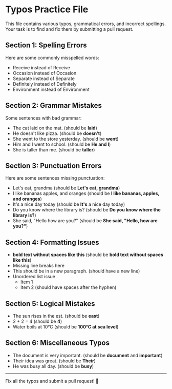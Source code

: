 # Typos Practice File

This file contains various typos, grammatical errors, and incorrect spellings. Your task is to find and fix them by submitting a pull request.

## Section 1: Spelling Errors

Here are some commonly misspelled words:

- Receive instead of Receive
- Occasion instead of Occasion
- Separate instead of Separate
- Definitely instead of Definitely
- Environment instead of Environment

## Section 2: Grammar Mistakes

Some sentences with bad grammar:

- The cat laid on the mat. (should be **laid**)
- He doesn't like pizza. (should be **doesn't**)
- She went to the store yesterday. (should be **went**)
- Him and I went to school. (should be **He and I**)
- She is taller than me. (should be **taller**)

## Section 3: Punctuation Errors

Here are some sentences missing punctuation:

- Let's eat, grandma (should be **Let's eat, grandma**)
- I like bananas apples, and oranges (should be **I like bananas, apples, and oranges**)
- It's a nice day today (should be **It's** a nice day today)
- Do you know where the library is? (should be **Do you know where the library is?**)
- She said, "Hello how are you?" (should be **She said, "Hello, how are you?"**)

## Section 4: Formatting Issues

- **bold text without spaces like this** (should be **bold text without spaces like this**)
- Missing line breaks here
- This should be in a new paragraph. (should have a new line)
- Unordered list issue
  - Item 1
  - Item 2 (should have spaces after the hyphen)

## Section 5: Logical Mistakes

- The sun rises in the est. (should be **east**)
- 2 + 2 = 4 (should be **4**)
- Water boils at 10°C (should be **100°C at sea level**)

## Section 6: Miscellaneous Typos

- The document is very important. (should be **document** and **important**)
- Their idea was great. (should be **Their**)
- He was busy all day. (should be **busy**)

---

Fix all the typos and submit a pull request! 🚀
